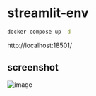 # streamlit-env

``` bash
docker compose up -d
```

http://localhost:18501/

## screenshot
![image](https://github.com/umaumax/streamlit-env/assets/21164287/306d1ea9-2e3a-4d42-82cc-2ae50a6d91e8)
